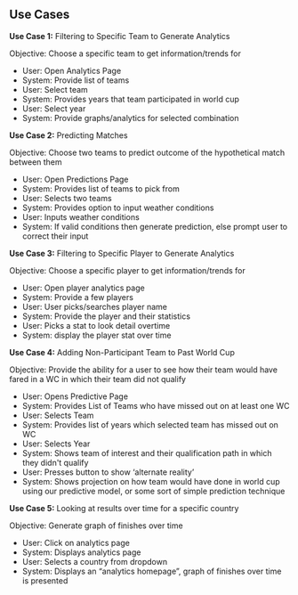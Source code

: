 ## Use Cases

__Use Case 1:__ Filtering to Specific Team to Generate Analytics

Objective: Choose a specific team to get information/trends for
- User: Open Analytics Page
- System: Provide list of teams
- User: Select team
- System: Provides years that team participated in world cup
- User: Select year
- System: Provide graphs/analytics for selected combination 

__Use Case 2:__ Predicting Matches

Objective: Choose two teams to predict outcome of the hypothetical match between them
- User: Open Predictions Page
- System: Provides list of teams to pick from
- User: Selects two teams
- System: Provides option to input weather conditions
- User: Inputs weather conditions
- System: If valid conditions then generate prediction, else prompt user to correct their input

__Use Case 3:__ Filtering to Specific Player to Generate Analytics

Objective: Choose a specific player to get information/trends for
- User: Open player analytics page
- System: Provide a few players
- User: User picks/searches player name
- System: Provide the player and their statistics
- User: Picks a stat to look detail overtime
- System: display the player stat over time

__Use Case 4:__ Adding Non-Participant Team to Past World Cup

Objective: Provide the ability for a user to see how their team would have fared in a WC in which their team did not qualify
- User: Opens Predictive Page
- System: Provides List of Teams who have missed out on at least one WC
- User: Selects Team 
- System: Provides list of years which selected team has missed out on WC
- User: Selects Year
- System: Shows team of interest and their qualification path in which they didn't qualify
- User: Presses button to show ‘alternate reality’
- System: Shows projection on how team would have done in world cup using our predictive model, or some sort of simple prediction technique

__Use Case 5:__ Looking at results over time for a specific country

Objective: Generate graph of finishes over time
- User: Click on analytics page
- System: Displays analytics page
- User: Selects a country from dropdown
- System: Displays an “analytics homepage”, graph of finishes over time is presented